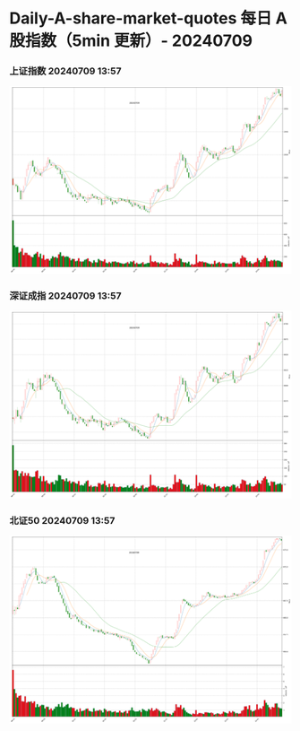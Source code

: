 
# Daily-A-share-market-quotes 每日 A 股指数（5min 更新）- 20240709

### 上证指数 20240709 13:57
![](./fig/2024/7/20240709-sh000001.png)

### 深证成指 20240709 13:57
![](./fig/2024/7/20240709-sz399001.png)

### 北证50 20240709 13:57
![](./fig/2024/7/20240709-bj899050.png)
